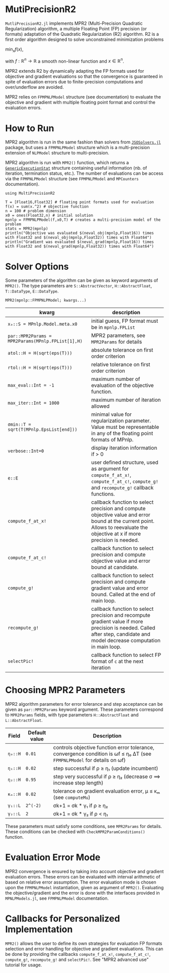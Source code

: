 # MutiPrecisionR2

`MutliPrecisionR2.jl` implements MPR2 (Multi-Precision Quadratic Regularization) algorithm, a multiple Floating Point (FP) precision (or formats) adaptation of the Quadratic Regularization (R2) algorithm. R2 is a first order algorithm designed to solve unconstrained minimization problems

$\min_x f(x)$,

with $f:\mathbb{R}^n \rightarrow \mathbb{R}$ a smooth non-linear function and $x \in \mathbb{R}^n$.

MPR2 extends R2 by dynamically adapting the FP formats used for objective and gradient evaluations so that the convergence is guaranteed in spite of evaluation errors due to finite-precision computations and over/underflow are avoided.

MPR2 relies on `FPMPNLPModel` structure (see documentation) to evaluate the objective and gradient with multiple floating point format and control the evaluation errors.

# How to Run

MPR2 algorithm is run in the same fashion than solvers from [`JSOSolvers.jl`](https://github.com/JuliaSmoothOptimizers/JSOSolvers.jl) package, but uses a `FPMPNLPModel` structure which is a multi-precision extension of `NLPModel` structure to multi-precision.

MPR2 algorithm is run with `MPR2()` function, which returns a [`GenericExecutionStat`](https://github.com/JuliaSmoothOptimizers/SolverCore.jl) structure containing useful information (nb. of iteration, termination status, etc.). The number of evaluations can be access via the `FPMPNLPModel` structure (see `FPMPNLPModel` and `MPCounters` documentation).
```@example
using MultiPrecisionR2

T = [Float16,Float32] # floating point formats used for evaluation
f(x) = sum(x.^2) # objective function
n = 100 # problem dimension
x0 = ones(Float32,n) # initial solution
mpnlp = FPMPNLPModel(f,x0,T) # creates a multi-precision model of the problem
stats = MPR2(mpnlp)
println("Objective was evaluated $(neval_obj(mpnlp,Float16)) times with Float32 and $(neval_obj(mpnlp,Float32)) times with Float64")
println("Gradient was evaluated $(neval_grad(mpnlp,Float16)) times with Float32 and $(neval_grad(mpnlp,Float32)) times with Float64")
```

# Solver Options

Some parameters of the algorithm can be given as keyword arguments of `MPR2()`. The type parameters are `S::AbstractVector`, `H::AbstractFloat`, `T::DataType`, `E::DataType`.

`MPR2(mpnlp::FPMPNLPModel; kwargs...)`

|kwarg|description|
|-----|-----------|
`x₀::S = MPnlp.Model.meta.x0` | initial guess, FP format must be in `mpnlp.FPList` 
`par::MPR2Params = MPR2Params(MPnlp.FPList[1],H)` | MPR2 parameters, see `MPR2Params` for details
`atol::H = H(sqrt(eps(T)))` | absolute tolerance on first order criterion 
`rtol::H = H(sqrt(eps(T)))` | relative tolerance on first order criterion
`max_eval::Int = -1` | maximum number of evaluation of the objective function.
`max_iter::Int = 1000` | maximum number of iteration allowed
`σmin::T = sqrt(T(MPnlp.EpsList[end]))` | minimal value for regularization parameter. Value must be representable in any of the floating point formats of MPnlp. 
`verbose::Int=0` | display iteration information if > 0
`e::E` | user defined structure, used as argument for `compute_f_at_x!`, `compute_f_at_c!`, `compute_g!` and `recompute_g!` callback functions.
`compute_f_at_x!` | callback function to select precision and compute objective value and error bound at the current point. Allows to reevaluate the objective at x if more precision is needed.
`compute_f_at_c!` | callback function to select precision and compute objective value and error bound at candidate.
`compute_g!` | callback function to select precision and compute gradient value and error bound. Called at the end of main loop.
`recompute_g!` | callback function to select precision and recompute gradient value if more precision is needed. Called after step, candidate and model decrease computation in main loop.
`selectPic!` | callback function to select FP format of `c` at the next iteration

# Choosing MPR2 Parameters

MPR2 algorithm parameters for error tolerance and step acceptance can be given as `par::MPR2Params` keyword argument.
These parameters correspond to `MPR2Params` fields, with type parameters `H::AbstractFloat` and `L::AbstractFloat`.

|Field|Default value|Description|
|-----|-----------|-------------|
`η₀::H` | `0.01` |  controls objective function error tolerance, convergence condition is ωf ≤ η₀ ΔT (see `FPMPNLPModel` for details on ωf) 
`η₁::H` | `0.02` | step successful if ρ ≥ η₁ (update incumbent)
`η₂::H` | `0.95` | step very successful if ρ ≥ η₂ (decrease σ ⟹ increase step length)
`κₘ::H` | `0.02` | tolerance on gradient evaluation error, μ ≤ κₘ (see `computeMu`) 
`γ₁::L` | `2^(-2)` | σk+1 = σk * γ₁ if ρ ≥ η₂
`γ₂::L` | `2` | σk+1 = σk * γ₂ if ρ < η₁

These parameters must satisfy some conditions, see `MPR2Params` for details. These conditions can be checked with `CheckMPR2ParamConditions()` function.

# Evaluation Error Mode

MPR2 convergence is ensured by taking into account objective and gradient evaluation errors. These errors can be evaluated with interval arithmetic of based on relative error assumption. The error evaluation mode is chosen upon the `FPMPNLPModel` instantiation, given as argument of `MPR2()`. Evaluating the objective/gradient and the error is done with the interfaces provided in `MPNLPModels.jl`, see `FPMPNLPModel` documentation. 

# Callbacks for Personalized Implementation

`MPR2()` allows the user to define its own strategies for evaluation FP formats selection and error handling for objective and gradient evaluations. This can be done by providing the callbacks `compute_f_at_x!`, `compute_f_at_c!`, `compute_g!`, `recompute_g!` and `selectPic!`.
See "MPR2 advanced use" tutorial for usage. 
